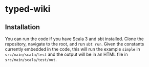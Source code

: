 # typed-wiki

## Installation

You can run the code if you have Scala 3 and sbt installed. Clone the repository, navigate to the root, and run `sbt run`. Given the constants currently embedded in the code, this will run the example `simple` in `src/main/scala/test` and the output will be in an HTML file in `src/main/scala/test/out`.